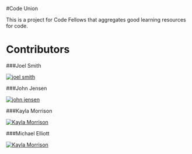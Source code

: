 #Code Union

This is a project for Code Fellows that aggregates good learning resources for code.

# Contributors

###Joel Smith

[![joel smith](https://0.gravatar.com/avatar/adf2a7e80d2d9c0b4193fc60f35f745a?d=https%3A%2F%2Fidenticons.github.com%2F06bf3cc078637ebab0ea9434de5d70ae.png&r=x&s=150)](https://github.com/jbsmith86)

###John Jensen

[![john jensen](https://0.gravatar.com/avatar/7e078d03565963420cc47d8cee51e488?d=https%3A%2F%2Fidenticons.github.com%2F915905171b25837a2a0c62ce227c34b9.png&r=x&s=150)](https://github.com/johncjensen)

###Kayla Morrison

[![Kayla Morrison](https://2.gravatar.com/avatar/4f28776b39b49e6752b5d00a87cd6e21?d=https%3A%2F%2Fidenticons.github.com%2Fb0c4b44941623b39c22c8ddd9adbf1c7.png&r=x&s=150)](https://github.com/kaxla)

###Michael Elliott

[![Kayla Morrison](https://2.gravatar.com/avatar/def1fca1c77d80a6d4d4b330a4c15c00?d=https%3A%2F%2Fidenticons.github.com%2F924753465c2309400909c4d67ce1727e.png&r=x&s=150)](https://github.com/elliotec)

